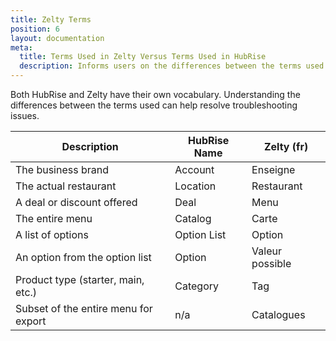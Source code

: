 ```yaml
---
title: Zelty Terms
position: 6
layout: documentation
meta:
  title: Terms Used in Zelty Versus Terms Used in HubRise
  description: Informs users on the differences between the terms used in HubRise versus terms used in Zelty to help resolve troubleshooting issues.
---
```


Both HubRise and Zelty have their own vocabulary. Understanding the differences between the terms used can help resolve troubleshooting issues.

| Description                          | HubRise Name | Zelty (fr)      |
| ------------------------------------ | ------------ | --------------- |
| The business brand                   | Account      | Enseigne        |
| The actual restaurant                | Location     | Restaurant      |
| A deal or discount offered           | Deal         | Menu            |
| The entire menu                      | Catalog      | Carte           |
| A list of options                    | Option List  | Option          |
| An option from the option list       | Option       | Valeur possible |
| Product type (starter, main, etc.)   | Category     | Tag             |
| Subset of the entire menu for export | n/a          | Catalogues      |
